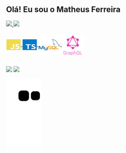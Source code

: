 ## Olá! Eu sou o Matheus Ferreira
 <div>
  <a href="https://github.com/MatheusF-Cruz">
  <img height="160em" src="https://github-readme-stats.vercel.app/api?username=MatheusF-Cruz&show_icons=true&theme=vision-friendly-dark&include_all_commits=true&count_private=true"/>
  <img height="160em" src="https://github-readme-stats.vercel.app/api/top-langs/?username=MatheusF-Cruz&layout=compact&langs_count=7&theme=vision-friendly-dark"/>
</div>
<div style="display: inline_block"><br>
  <img align="center" alt="MatheusF-Cruz-Js" height="30" width="40" src="https://raw.githubusercontent.com/devicons/devicon/master/icons/javascript/javascript-plain.svg">
  <img align="center" alt="MatheusF-Cruz-Ts" height="30" width="40" src="https://raw.githubusercontent.com/devicons/devicon/master/icons/typescript/typescript-plain.svg">
  <img align="center" alt="MatheusF-Cruz-MySQL" height="60" width="60" src="https://github.com/devicons/devicon/blob/master/icons/mysql/mysql-original-wordmark.svg">
  <img align="center" alt="MatheusF-Cruz-GraphQL" height="60" width="60" src="https://github.com/devicons/devicon/blob/master/icons/graphql/graphql-plain-wordmark.svg">
 
</div>
 
  ##
 
<div> 
  <a href = "mailto:mth.ferreiradc@gmail.com"><img src="https://img.shields.io/badge/-Gmail-%23333?style=for-the-badge&logo=gmail&logoColor=white" target="_blank"></a>
  <a href="https://www.linkedin.com/in/matheus-ferreira-da-cruz-65400815b/" target="_blank"><img src="https://img.shields.io/badge/-LinkedIn-%230077B5?style=for-the-badge&logo=linkedin&logoColor=white" target="_blank"></a> 
 
  ![Snake animation](https://github.com/israelgms/israelgms/blob/output/github-contribution-grid-snake.svg)
 
</div>

